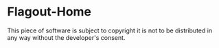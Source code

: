 # Flagout-Home
This piece of software is subject to copyright
it is not to be distributed in any way
without the developer's consent.

